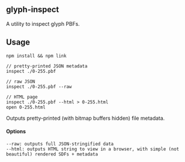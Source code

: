 ## glyph-inspect

A utility to inspect glyph PBFs.

## Usage

```
npm install && npm link

// pretty-printed JSON metadata
inspect ./0-255.pbf

// raw JSON
inspect ./0-255.pbf --raw

// HTML page
inspect ./0-255.pbf --html > 0-255.html
open 0-255.html
```

Outputs pretty-printed (with bitmap buffers hidden) file metadata.

#### Options

```
--raw: outputs full JSON-stringified data
--html: outputs HTML string to view in a browser, with simple (not beautiful) rendered SDFs + metadata
```
